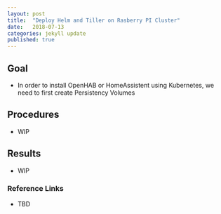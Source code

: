 ```yaml
---
layout: post
title:  "Deploy Helm and Tiller on Rasberry PI Cluster"
date:   2018-07-13
categories: jekyll update
published: true
---
```


## Goal

- In order to install OpenHAB or HomeAssistent using Kubernetes, we need to first create Persistency Volumes

## Procedures

- WIP

## Results

- WIP

### Reference Links

- TBD

